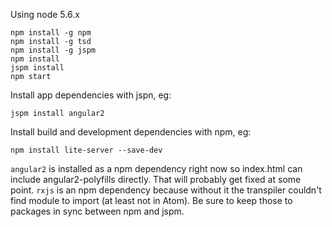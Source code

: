Using node 5.6.x

```
npm install -g npm
npm install -g tsd
npm install -g jspm
npm install
jspm install
npm start
```

Install app dependencies with jspn, eg:

```
jspm install angular2
```

Install build and development dependencies with npm, eg:

```
npm install lite-server --save-dev
```

`angular2` is installed as a npm dependency right now so index.html can include angular2-polyfills directly. That will probably get fixed at some point. `rxjs` is an npm dependency because without it the transpiler couldn't find module to import (at least not in Atom). Be sure to keep those to packages in sync between npm and jspm.
